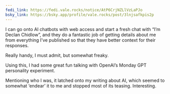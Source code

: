 ```yaml
---
fedi_link: https://fedi.vale.rocks/notice/AtP6CrjNZLlVzLaPJo
bsky_link: https://bsky.app/profile/vale.rocks/post/3lnjsafkpis2p
---
```


I can go onto AI chatbots with web access and start a fresh chat with “I’m Declan Chidlow”, and they do a fantastic job of getting details about me from everything I’ve published so that they have better context for their responses.

Really handy, I must admit, but somewhat freaky.

Using this, I had some great fun talking with OpenAI’s Monday GPT personality experiment.

Mentioning who I was, it latched onto my writing about AI, which seemed to somewhat ‘endear’ it to me and stopped most of its teasing. Interesting.
